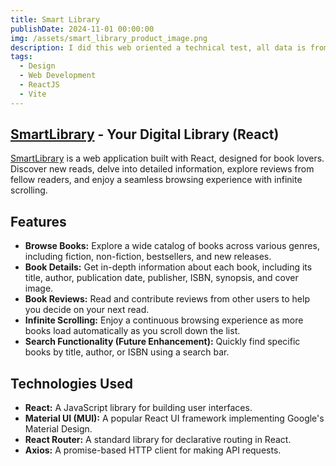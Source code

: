 ```yaml
---
title: Smart Library
publishDate: 2024-11-01 00:00:00
img: /assets/smart_library_product_image.png
description: I did this web oriented a technical test, all data is from a remote personal database
tags:
  - Design
  - Web Development
  - ReactJS
  - Vite
---
```

## <a href="https://smart-library-front.vercel.app/"> SmartLibrary</a> - Your Digital Library (React)

<a href="https://smart-library-front.vercel.app/"> SmartLibrary</a> is a web application built with React, designed for book lovers. Discover new reads, delve into detailed information, explore reviews from fellow readers, and enjoy a seamless browsing experience with infinite scrolling.

## Features

* **Browse Books:** Explore a wide catalog of books across various genres, including fiction, non-fiction, bestsellers, and new releases.
* **Book Details:** Get in-depth information about each book, including its title, author, publication date, publisher, ISBN, synopsis, and cover image.
* **Book Reviews:** Read and contribute reviews from other users to help you decide on your next read.
* **Infinite Scrolling:** Enjoy a continuous browsing experience as more books load automatically as you scroll down the list.
* **Search Functionality (Future Enhancement):** Quickly find specific books by title, author, or ISBN using a search bar.

## Technologies Used
* **React:** A JavaScript library for building user interfaces.
* **Material UI (MUI):** A popular React UI framework implementing Google's Material Design.
* **React Router:** A standard library for declarative routing in React.
* **Axios:** A promise-based HTTP client for making API requests.